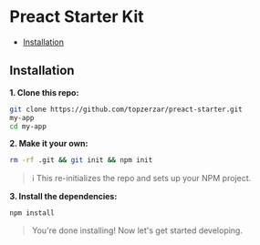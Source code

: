 # Preact Starter Kit 

- [Installation](#installation)


## Installation

**1. Clone this repo:**

```sh
git clone https://github.com/topzerzar/preact-starter.git
my-app
cd my-app
```


**2. Make it your own:**

```sh
rm -rf .git && git init && npm init
```

> :information_source: This re-initializes the repo and sets up your NPM project.


**3. Install the dependencies:**

```sh
npm install
```

> You're done installing! Now let's get started developing.

